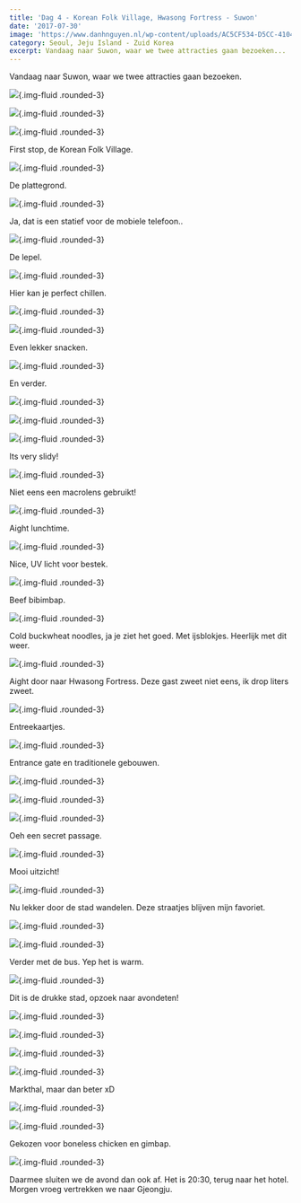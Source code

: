 ```yaml
---
title: 'Dag 4 - Korean Folk Village, Hwasong Fortress - Suwon'
date: '2017-07-30'
image: 'https://www.danhnguyen.nl/wp-content/uploads/AC5CF534-D5CC-4104-9EBB-0B69206DF825.jpg'
category: Seoul, Jeju Island - Zuid Korea
excerpt: Vandaag naar Suwon, waar we twee attracties gaan bezoeken...
---
```


Vandaag naar Suwon, waar we twee attracties gaan bezoeken.

![](https://www.danhnguyen.nl/wp-content/uploads/IMG_20170730_110537-700x394.jpg){.img-fluid .rounded-3}

![](https://www.danhnguyen.nl/wp-content/uploads/72210E30-7DE4-499D-B00E-447AE70CD019-700x394.jpg){.img-fluid .rounded-3}

![](https://www.danhnguyen.nl/wp-content/uploads/648675CC-E73F-42B0-88FF-44DB9F810352-700x394.jpg){.img-fluid .rounded-3}

First stop, de Korean Folk Village.

![](https://www.danhnguyen.nl/wp-content/uploads/AC5CF534-D5CC-4104-9EBB-0B69206DF825-700x394.jpg){.img-fluid .rounded-3}

De plattegrond.

![](https://www.danhnguyen.nl/wp-content/uploads/3E6E1F03-E9D6-4954-9C3D-C4DA1FDECF85-700x394.jpg){.img-fluid .rounded-3}

Ja, dat is een statief voor de mobiele telefoon..

![](https://www.danhnguyen.nl/wp-content/uploads/CABBDDA9-37F6-4B45-B7D6-BBE59A305229-700x394.jpg){.img-fluid .rounded-3}

De lepel.

![](https://www.danhnguyen.nl/wp-content/uploads/FB4ED133-CDB7-41E7-8612-187CE6B6B775-700x394.jpg){.img-fluid .rounded-3}

Hier kan je perfect chillen.

![](https://www.danhnguyen.nl/wp-content/uploads/CD10F761-994B-45D9-A50F-474B586F0B97-700x394.jpg){.img-fluid .rounded-3}

![](https://www.danhnguyen.nl/wp-content/uploads/26D1DE1B-9CA0-4EC8-A9CD-3FBA21B5DE2C-700x394.jpg){.img-fluid .rounded-3}

Even lekker snacken.

![](https://www.danhnguyen.nl/wp-content/uploads/25CBEEDA-95B9-4C08-8CE2-47C4C986BDB2-700x394.jpg){.img-fluid .rounded-3}

En verder.

![](https://www.danhnguyen.nl/wp-content/uploads/488B1F4D-1084-49CD-9E49-21099A935690-700x394.jpg){.img-fluid .rounded-3}

![](https://www.danhnguyen.nl/wp-content/uploads/2560A564-4744-4577-9DF1-77A6BD04A58D-700x394.jpg){.img-fluid .rounded-3}

![](https://www.danhnguyen.nl/wp-content/uploads/2951DADA-F578-4F87-A9CD-D5B3D96D0A14-700x394.jpg){.img-fluid .rounded-3}

Its very slidy!

![](https://www.danhnguyen.nl/wp-content/uploads/18CCA696-C40A-470F-A910-CD365492787B-700x394.jpg){.img-fluid .rounded-3}

Niet eens een macrolens gebruikt!

![](https://www.danhnguyen.nl/wp-content/uploads/F329A213-AD79-45CF-8F6A-848B39CBD706-700x394.jpg){.img-fluid .rounded-3}

Aight lunchtime.

![](https://www.danhnguyen.nl/wp-content/uploads/5BF6B98A-279B-4C5F-8674-2676EFA9D110-700x394.jpg){.img-fluid .rounded-3}

Nice, UV licht voor bestek.

![](https://www.danhnguyen.nl/wp-content/uploads/6672497B-1B2B-43CD-B703-600FD190A2BA-700x394.jpg){.img-fluid .rounded-3}

Beef bibimbap.

![](https://www.danhnguyen.nl/wp-content/uploads/51094D1E-C346-40AC-B3C4-4D718E2916B5-700x394.jpg){.img-fluid .rounded-3}

Cold buckwheat noodles, ja je ziet het goed. Met ijsblokjes. Heerlijk met dit weer.

![](https://www.danhnguyen.nl/wp-content/uploads/5A8C3969-F52C-499D-BD47-AE6FB29AAEC0-700x394.jpg){.img-fluid .rounded-3}

Aight door naar Hwasong Fortress. Deze gast zweet niet eens, ik drop liters zweet.

![](https://www.danhnguyen.nl/wp-content/uploads/45771926-4839-40D1-A567-2E096E2AB98C-700x394.jpg){.img-fluid .rounded-3}

Entreekaartjes.

![](https://www.danhnguyen.nl/wp-content/uploads/A7802AC2-E83C-477C-A1AF-364CC157A504-700x394.jpg){.img-fluid .rounded-3}

Entrance gate en traditionele gebouwen.

![](https://www.danhnguyen.nl/wp-content/uploads/4D09D440-F1A3-4BD0-A037-A399AC4F4439-700x394.jpg){.img-fluid .rounded-3}

![](https://www.danhnguyen.nl/wp-content/uploads/B8A87495-1A89-436B-89AB-5598681C83A3-700x394.jpg){.img-fluid .rounded-3}

![](https://www.danhnguyen.nl/wp-content/uploads/F132E370-805A-455A-9E43-098826DEDABD-700x394.jpg){.img-fluid .rounded-3}

Oeh een secret passage.

![](https://www.danhnguyen.nl/wp-content/uploads/9F6348E5-2ABF-4DAE-961D-D7F1AF677BE0-700x394.jpg){.img-fluid .rounded-3}

Mooi uitzicht!

![](https://www.danhnguyen.nl/wp-content/uploads/9D47AE84-7EA2-47A5-B8CD-5CCF8BD211AF-700x394.jpg){.img-fluid .rounded-3}

Nu lekker door de stad wandelen. Deze straatjes blijven mijn favoriet.

![](https://www.danhnguyen.nl/wp-content/uploads/D6E6145D-171D-478C-AEEF-F14A18AB2969-700x394.jpg){.img-fluid .rounded-3}

![](https://www.danhnguyen.nl/wp-content/uploads/11D57235-7299-4BD5-95E1-8104DD0E2055-700x394.jpg){.img-fluid .rounded-3}

Verder met de bus. Yep het is warm.

![](https://www.danhnguyen.nl/wp-content/uploads/7FDA6878-4B6F-48EA-8F3F-7F18670E4702-700x394.jpg){.img-fluid .rounded-3}

Dit is de drukke stad, opzoek naar avondeten!

![](https://www.danhnguyen.nl/wp-content/uploads/9C137BAF-C5E1-486B-9851-382B15253AEA-700x394.jpg){.img-fluid .rounded-3}

![](https://www.danhnguyen.nl/wp-content/uploads/790D012F-11A6-47DD-9D79-37BE25D6551B-700x394.jpg){.img-fluid .rounded-3}

![](https://www.danhnguyen.nl/wp-content/uploads/754B2A03-D737-45CD-BE31-AA486C48217E-700x394.jpg){.img-fluid .rounded-3}

![](https://www.danhnguyen.nl/wp-content/uploads/9E1DDE32-7777-4018-953F-B74D45B7D1A7-700x394.jpg){.img-fluid .rounded-3}

Markthal, maar dan beter xD

![](https://www.danhnguyen.nl/wp-content/uploads/0B22B8F5-288C-430A-A702-5132D81B5F91-700x394.jpg){.img-fluid .rounded-3}

![](https://www.danhnguyen.nl/wp-content/uploads/AC657DE4-529C-4289-AC87-1D0883D1A2BD-700x394.jpg){.img-fluid .rounded-3}

Gekozen voor boneless chicken en gimbap.

![](https://www.danhnguyen.nl/wp-content/uploads/19898956-D9B1-485E-B9B7-DA491BA5BF49-700x394.jpg){.img-fluid .rounded-3}

Daarmee sluiten we de avond dan ook af. Het is 20:30, terug naar het hotel.
Morgen vroeg vertrekken we naar Gjeongju.
